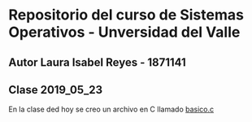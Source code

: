# Repositorio del curso de Sistemas Operativos - Unversidad del Valle
## Autor Laura Isabel Reyes - 1871141

## Clase 2019_05_23

En la clase ded hoy se creo un archivo en C llamado [basico.c](basico.c)
